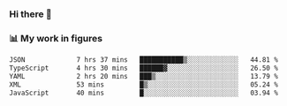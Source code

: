 ### Hi there 👋

### 📊 My work in figures

<!--START_SECTION:waka-->

```txt
JSON             7 hrs 37 mins   ███████████▒░░░░░░░░░░░░░   44.81 %
TypeScript       4 hrs 30 mins   ██████▓░░░░░░░░░░░░░░░░░░   26.50 %
YAML             2 hrs 20 mins   ███▒░░░░░░░░░░░░░░░░░░░░░   13.79 %
XML              53 mins         █▒░░░░░░░░░░░░░░░░░░░░░░░   05.24 %
JavaScript       40 mins         █░░░░░░░░░░░░░░░░░░░░░░░░   03.94 %
```

<!--END_SECTION:waka-->
